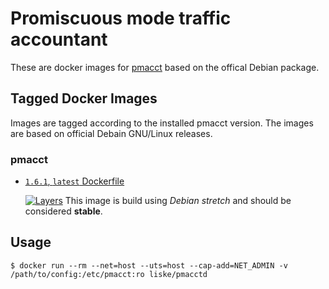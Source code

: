 # Promiscuous mode traffic accountant

These are docker images for [pmacct](http://www.pmacct.net/) based on the offical Debian package.

## Tagged Docker Images

Images are tagged according to the installed pmacct version. The images are based on official Debain GNU/Linux releases.

### pmacct

* [`1.6.1`, `latest` Dockerfile](https://github.com/liske/pmacct-docker/blob/master/pmacct-1.6.1-debian/Dockerfile)

  [![Layers](https://images.microbadger.com/badges/image/liske/pmacct:1.6.1.svg)](https://images.microbadger.com/badges/image/liske/pmacct:1.6.1)
  This image is build using *Debian stretch* and should be considered **stable**.

## Usage

```
$ docker run --rm --net=host --uts=host --cap-add=NET_ADMIN -v /path/to/config:/etc/pmacct:ro liske/pmacctd
```
